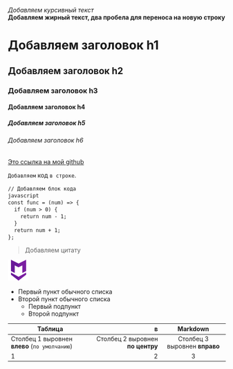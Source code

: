 *Добавляем курсивный текст*  
**Добавляем жирный текст, два пробела для переноса на новую строку**  

# Добавляем заголовок h1
## Добавляем заголовок h2
### Добавляем заголовок h3
#### Добавляем заголовок h4
##### Добавляем заголовок h5
###### Добавляем заголовок h6

[Это ссылка на мой github](https://github.com/molschan)

`Добавляем` код `в строке`.

```
// Добавляем блок кода
javascript
const func = (num) => {
  if (num > 0) {
    return num - 1;
  }
  return num + 1;
};
```

> Добавляем цитату

![Добавляем картинку](https://github.com/adam-p/markdown-here/raw/master/src/common/images/icon48.png "Добавляем заголовок при наведении на картинку")

* Первый пункт обычного списка
* Второй пункт обычного списка
  * Первый подпункт
  * Второй подпункт

Таблица | в | Markdown
--- | ---:|:---:
Столбец 1 выровнен **влево** (`по умолчанию`) | Столбец 2 выровнен **по центру** | Столбец 3 выровнен **вправо**
1 | 2 | 3